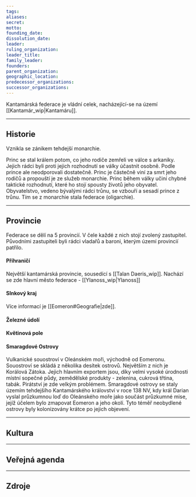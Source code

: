 ```yaml
---
tags: 
aliases: 
secret: 
motto: 
founding_date: 
dissolution_date: 
leader: 
ruling_organization: 
leader_title: 
family_leader: 
founders: 
parent_organization: 
geographic_location: 
predecessor_organizations: 
successor_organizations:
---
```

Kantamárská federace je vládní celek, nacházející-se na území [[Kantamár_wip|Kantamáru]].

---
## Historie
Vznikla se zánikem tehdejší monarchie.

Princ se stal králem potom, co jeho rodiče zemřeli ve válce s arkaniky. Jejich rádci byli proti jejich rozhodnutí se války účastnit osobně. Podle prince ale neodporovali dostatečně. Princ je částečně viní za smrt jeho rodičů a propouští je ze služeb monarchie.
Princ během války učiní chybné taktické rozhodnutí, které ho stojí spousty životů jeho obyvatel.
Obyvatelstvo, vedeno bývalými rádci trůnu, se vzbouří a sesadí prince z trůnu. Tím se z monarchie stala federace (oligarchie).

---
## Provincie
Federace se dělí na 5 provincií. V čele každé z nich stojí zvolený zastupitel. Původními zastupiteli byli rádci vladařů a baroni, kterým území provincií patřilo.
#### Příhraničí
Největší kantamárská provincie, sousedící s [[Talan Daeris_wip]]. Nachází se zde hlavní město federace - [[Ylanoss_wip|Ylanoss]]

#### Slnkový kraj

Více informací je [[Eomeron#Geografie|zde]].
#### Železné údolí

#### Květinová pole

#### Smaragdové Ostrovy
Vulkanické souostroví v Oleánském moři, východně od Eomeronu. Souostroví se skládá z několika desítek ostrovů. Největším z nich je Korálová Zátoka.
Jejich hlavním exportem jsou, díky velmi vysoké úrodnosti místní sopečné půdy, zemědělské produkty - zelenina, cukrová třtina, tabák. Pirátství je zde velkým problémem. 
Smaragdové ostrovy se staly územím tehdejšího Kantamárského království v roce 138 NV, kdy král Darian vyslal průzkumnou loď do Oleánského moře jako součást průzkumné mise, jejíž účelem bylo zmapovat Eomeron a jeho okolí. Tyto téměř neobydlené ostrovy byly kolonizovány krátce po jejich objevení.


---
## Kultura


---
## Veřejná agenda


---
## Zdroje





